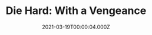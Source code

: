 ---
title: "Die Hard: With a Vengeance"
year: 1995
date: 2021-03-19T00:00:04.000Z
permalink: /almanac/movies/2021-03-19-die-hard-with-a-vengeance/index.html
link: https://letterboxd.com/rknightuk/film/die-hard-with-a-vengeance/
rating: 3
tmdbid: 1572
---